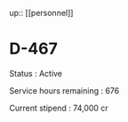 ---
---
up:: [[personnel]]

# D-467

Status
: Active

Service hours remaining
: 676

Current stipend
: 74,000 cr